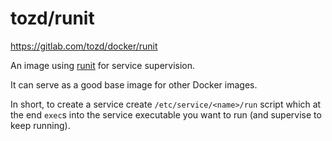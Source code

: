 # tozd/runit

<https://gitlab.com/tozd/docker/runit>

An image using [runit](http://smarden.org/runit/) for service supervision.

It can serve as a good base image for other Docker images.

In short, to create a service create `/etc/service/<name>/run` script which at the end
`exec`s into the service executable you want to run (and supervise to keep running).

